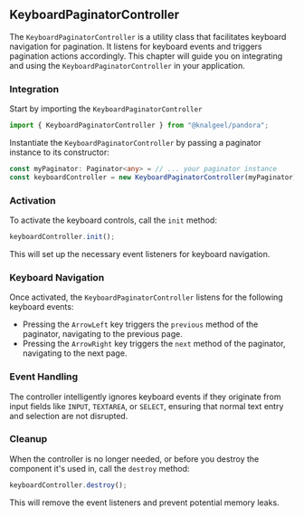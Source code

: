 ## KeyboardPaginatorController

The `KeyboardPaginatorController` is a utility class that facilitates keyboard navigation for pagination. It listens for keyboard events and triggers pagination actions accordingly. This chapter will guide you on integrating and using the `KeyboardPaginatorController` in your application.

### Integration

Start by importing the `KeyboardPaginatorController`

```typescript
import { KeyboardPaginatorController } from "@knalgeel/pandora";
```

Instantiate the `KeyboardPaginatorController` by passing a paginator instance to its constructor:

```typescript
const myPaginator: Paginator<any> = // ... your paginator instance
const keyboardController = new KeyboardPaginatorController(myPaginator);
```

### Activation

To activate the keyboard controls, call the `init` method:

```typescript
keyboardController.init();
```

This will set up the necessary event listeners for keyboard navigation.

### Keyboard Navigation

Once activated, the `KeyboardPaginatorController` listens for the following keyboard events:

- Pressing the `ArrowLeft` key triggers the `previous` method of the paginator, navigating to the previous page.
- Pressing the `ArrowRight` key triggers the `next` method of the paginator, navigating to the next page.

### Event Handling

The controller intelligently ignores keyboard events if they originate from input fields like `INPUT`, `TEXTAREA`, or `SELECT`, ensuring that normal text entry and selection are not disrupted.

### Cleanup

When the controller is no longer needed, or before you destroy the component it's used in, call the `destroy` method:

```typescript
keyboardController.destroy();
```

This will remove the event listeners and prevent potential memory leaks.